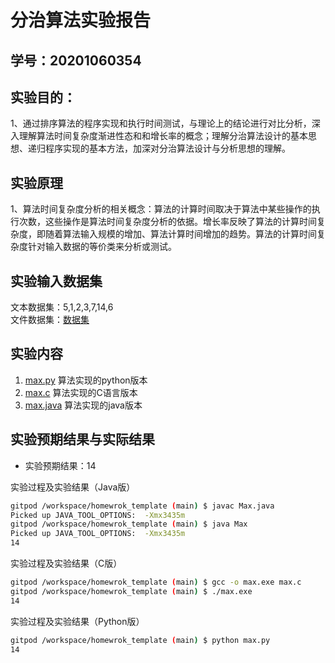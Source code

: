 # 分治算法实验报告

## 学号：20201060354

## 实验目的：

1、通过排序算法的程序实现和执行时间测试，与理论上的结论进行对比分析，深入理解算法时间复杂度渐进性态和和增长率的概念；理解分治算法设计的基本思想、递归程序实现的基本方法，加深对分治算法设计与分析思想的理解。

## 实验原理

1、算法时间复杂度分析的相关概念：算法的计算时间取决于算法中某些操作的执行次数，这些操作是算法时间复杂度分析的依据。增长率反映了算法的计算时间复杂度，即随着算法输入规模的增加、算法计算时间增加的趋势。算法的计算时间复杂度针对输入数据的等价类来分析或测试。


## 实验输入数据集

文本数据集：5,1,2,3,7,14,6  
文件数据集：[数据集](./data/list.txt)

## 实验内容

1. [max.py](./max.py) 算法实现的python版本
1. [max.c](max.c) 算法实现的C语言版本
1. [max.java](max.java) 算法实现的java版本

## 实验预期结果与实际结果
+ 实验预期结果：14

实验过程及实验结果（Java版）

```bash
gitpod /workspace/homewrok_template (main) $ javac Max.java
Picked up JAVA_TOOL_OPTIONS:  -Xmx3435m
gitpod /workspace/homewrok_template (main) $ java Max
Picked up JAVA_TOOL_OPTIONS:  -Xmx3435m
14

```

实验过程及实验结果（C版）

```bash
gitpod /workspace/homewrok_template (main) $ gcc -o max.exe max.c
gitpod /workspace/homewrok_template (main) $ ./max.exe 
14

```

实验过程及实验结果（Python版）

```bash
gitpod /workspace/homewrok_template (main) $ python max.py 
14

```
